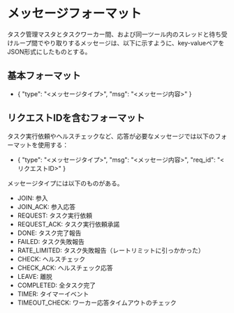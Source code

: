 # メッセージフォーマット

タスク管理マスタとタスクワーカー間、および同一ツール内のスレッドと待ち受けループ間でやり取りするメッセージは、以下に示すように、key-valueペアをJSON形式にしたものとする。

## 基本フォーマット

* { "type": "<メッセージタイプ>", "msg": "<メッセージ内容>" }

## リクエストIDを含むフォーマット

タスク実行依頼やヘルスチェックなど、応答が必要なメッセージでは以下のフォーマットを使用する：

* { "type": "<メッセージタイプ>", "msg": "<メッセージ内容>", "req_id": "<リクエストID>" }

メッセージタイプには以下のものがある。

* JOIN: 参入
* JOIN_ACK: 参入応答
* REQUEST: タスク実行依頼
* REQUEST_ACK: タスク実行依頼承諾
* DONE: タスク完了報告
* FAILED: タスク失敗報告
* RATE_LIMITED: タスク失敗報告（レートリミットに引っかかった）
* CHECK: ヘルスチェック
* CHECK_ACK: ヘルスチェック応答
* LEAVE: 離脱
* COMPLETED: 全タスク完了
* TIMER: タイマーイベント
* TIMEOUT_CHECK: ワーカー応答タイムアウトのチェック

